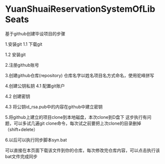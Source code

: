# YuanShuaiReservationSystemOfLibSeats
基于github创建毕设项目的步骤

1.安装git
1.1 下载git

1.2 安装git

2.注册github账号

3.创建github仓库(repository)
仓库名字以姓名项目名方式命名，使用驼峰拼写

4.创建公钥私钥
4.1 配置git账户

4.2 创建密钥

4.3 将公钥id_rsa.pub中的内容在github中建立密钥

5.将github上建立的项目clone到本地磁盘，本次clone到D盘下
这步执行有问题，可以多试几遍git clone命令，每次试之前要把上次clone的目录删掉（shift+delete）

6.以后可以执行同步脚本syn.bat

可以直接在本页面下载该文件到你的仓库，每次修改完仓库内容，可以点击执行该bat文件完成同步